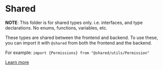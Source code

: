 # Shared

**NOTE**: This folder is for shared types only. i.e. interfaces, and type declarations. No enums, functions, variables, etc.

These types are shared between the frontend and backend. To use these, you can import it with `@shared` from both the frontend and the backend.

For example: `import {Permissions} from "@shared/utils/Permission"`

[Learn more](https://www.typescriptlang.org/tsconfig#paths)

